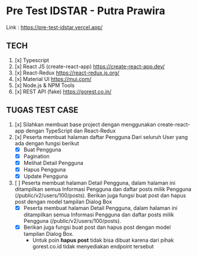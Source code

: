# Pre Test IDSTAR - Putra Prawira

Link : https://pre-test-idstar.vercel.app/

## TECH
1. [x] Typescript
2. [x] React JS (create-react-app) https://create-react-app.dev/
3. [x] React-Redux https://react-redux.js.org/
4. [x] Material UI https://mui.com/
5. [x] Node.js & NPM Tools
6. [x] REST API (fake) https://gorest.co.in/

## TUGAS TEST CASE
1. [x] Silahkan membuat base project dengan menggunakan create-react-app dengan TypeScript dan React-Redux
2. [x] Peserta membuat halaman daftar Pengguna Dari seluruh User yang ada dengan fungsi berikut
    - [x] Buat Pengguna
    - [x] Pagination
    - [x] Melihat Detail Pengguna
    - [x] Hapus Pengguna
    - [x] Update Pengguna

3.  [ ] Peserta membuat halaman Detail Pengguna, dalam halaman ini ditampilkan semua Informasi Pengguna dan daftar posts milik Pengguna (/public/v2/users/100/posts). Berikan juga fungsi buat post dan hapus post dengan model tampilan Dialog Box
    - [x] Peserta membuat halaman Detail Pengguna, dalam halaman ini ditampilkan semua Informasi Pengguna dan daftar posts milik Pengguna (/public/v2/users/100/posts). 
    - [x] Berikan juga fungsi buat post dan hapus post dengan model tampilan Dialog Box.
        - Untuk poin **hapus post** tidak bisa dibuat karena dari pihak gorest.co.id tidak menyediakan endpoint tersebut